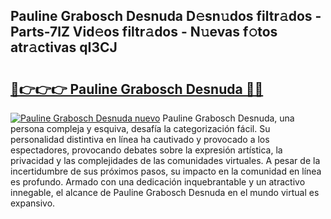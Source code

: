 ## Pauline Grabosch Desnuda D𝚎sn𝚞dos filtr𝚊dos - Parts-7lZ Vid𝚎os filtr𝚊dos - N𝚞evas f𝚘tos atr𝚊ctivas qI3CJ

# <h2><a href="http://mb4rjq.tromn.icu/?c=Pauline+Grabosch+Desnuda">🔗👉👉👉 Pauline Grabosch Desnuda 🔗🔗</a></h2>

[![Pauline Grabosch Desnuda nuevo](https://i.imgur.com/pEAQMta.gif)](http://mb4rjq.tromn.icu/?c=Pauline+Grabosch+Desnuda)
Pauline Grabosch Desnuda, una persona compleja y esquiva, desafía la categorización fácil. Su personalidad distintiva en línea ha cautivado y provocado a los espectadores, provocando debates sobre la expresión artística, la privacidad y las complejidades de las comunidades virtuales. A pesar de la incertidumbre de sus próximos pasos, su impacto en la comunidad en línea es profundo. Armado con una dedicación inquebrantable y un atractivo innegable, el alcance de Pauline Grabosch Desnuda en el mundo virtual es expansivo.
